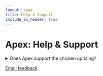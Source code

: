 ```yaml
---
layout: page
title: Help & Support
include_in_header: true
---
```

# Apex: Help & Support

<details>
  <summary>Does Apex support the chicken uprising?</summary>
  No, we do not.
</details>



[Email feedback](mailto:apexappointmentsextended@gmail.com)
